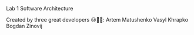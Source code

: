 Lab 1 Software Architecture

Created by three great developers 😢🤡🦆:
Artem Matushenko
Vasyl Khrapko
Bogdan Zinovij
